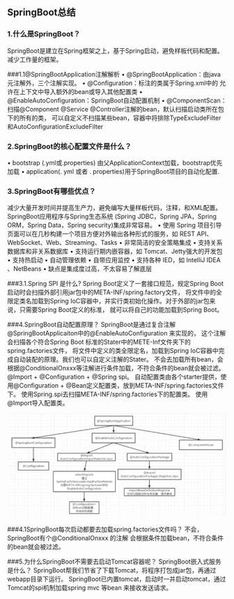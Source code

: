 
## SpringBoot总结

### 1.什么是SpringBoot？
SpringBoot是建立在Spring框架之上，基于Spring启动，避免样板代码和配置。减少工作量的框架。

###1.1@SpringBootApplication注解解析
• @SpringBootApplication：由java元注解外，三个注解实现。
• @Configuration：标注的类属于Spring.xml中的<beans> 允许在上下文中导入额外的bean或导入其他配置类
• @EnableAutoConfiguration：SpringBoot自动配置机制
• @ComponentScan：扫描@Component @Service @Controller注解的bean，默认扫描启动类所在包下的所有的类，
    可以自定义不扫描某些bean，容器中将排除TypeExcludeFilter和AutoConfigurationExcludeFilter

### 2.SpringBoot的核心配置文件是什么？
• bootstrap (.yml或.properties) 由父ApplicationContext加载，bootstrap优先加载
• application(. yml 或者 . properties)用于SpringBoot项目的自动化配置.

### 3.SpringBoot有哪些优点？
减少大量开发时间并提高生产力，避免编写大量样板代码，注释，和XML配置。SpringBoot应用程序与Spring生态系统
(Spring JDBC，Spring JPA，Spring ORM，Spring Data，Spring security)集成非常容易。
• 使用 Spring 项目引导页面可以在几秒构建一个项目方便对外输出各种形式的服务，如 REST API、WebSocket、Web、Streaming、Tasks
• 非常简洁的安全策略集成
• 支持关系数据库和非关系数据库
• 支持运行期内嵌容器，如 Tomcat、Jetty强大的开发包
• 支持热启动
• 自动管理依赖
• 自带应用监控
• 支持各种 IED，如 IntelliJ IDEA 、NetBeans
• 缺点是集成度过高，不太容易了解底层

###3.1.Spring SPI 是什么?
Spring Boot定义了一套接口规范，规定Spring Boot启动时会扫描外部引用jar包中的META-INF/spring.factory文件，
将文件中的全限定类名加载到Spring IoC容器中，并实行类初始化操作。对于外部的jar包来说，只需要Spring Boot定义的标准，
就可以将自己的功能加载到Spring Boot。


###4.SpringBoot自动配置原理？
SpringBoot是通过复合注解@SpringBootApplicaiton中的@EnableAutoConfiguration 来实现的，
这个注解会扫描各个符合Spring Boot 标准的Stater中的METE-Inf文件夹下的spring.factories文件，
将文件中定义的类全限定名，加载到Spring IoC容器中完成自动装配的原理。我们也可以自定义注解的Stater。
不会去加载所有bean，会根据@ConditionalOnxxx等注解进行条件加载，不符合条件的bean就会被过滤。
@Import + @Configuration + @Spring spi。
自动配置类由各个starter提供，使用@Configuration + @Bean定义配置类，放到META-INF/spring.factories文件下。
使用Spring.spi去扫描META-INF/spring.factories下的配置类。
使用@Import导入配置类。


![](./pictures/SpringBoot自动配置.png)

###4.1SpringBoot每次启动都要去加载spring.factories文件吗？
不会，SpringBoot有个@ConditionalOnxxx 的注解 会根据条件加载bean，不符合条件的bean就会被过滤。

###5.为什么SpringBoot不需要去启动Tomcat容器呢？ SpringBoot嵌入式服务是什么？
SpringBoot帮我们节省了下载Tomcat，将程序打包成jar包，再通过webapp目录下运行。
SpringBoot已内置tomcat，启动时一并启动tomcat，通过Tomcat的spi机制加载spring mvc 等bean 来接收发送请求。

